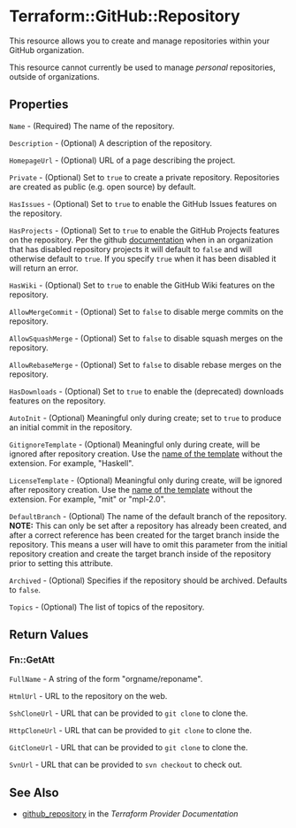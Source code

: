 # Terraform::GitHub::Repository

This resource allows you to create and manage repositories within your
GitHub organization.

This resource cannot currently be used to manage *personal* repositories,
outside of organizations.

## Properties

`Name` - (Required) The name of the repository.

`Description` - (Optional) A description of the repository.

`HomepageUrl` - (Optional) URL of a page describing the project.

`Private` - (Optional) Set to `true` to create a private repository.
Repositories are created as public (e.g. open source) by default.

`HasIssues` - (Optional) Set to `true` to enable the GitHub Issues features
on the repository.

`HasProjects` - (Optional) Set to `true` to enable the GitHub Projects features on the repository. Per the github [documentation](https://developer.github.com/v3/repos/#create) when in an organization that has disabled repository projects it will default to `false` and will otherwise default to `true`. If you specify `true` when it has been disabled it will return an error.

`HasWiki` - (Optional) Set to `true` to enable the GitHub Wiki features on
the repository.

`AllowMergeCommit` - (Optional) Set to `false` to disable merge commits on the repository.

`AllowSquashMerge` - (Optional) Set to `false` to disable squash merges on the repository.

`AllowRebaseMerge` - (Optional) Set to `false` to disable rebase merges on the repository.

`HasDownloads` - (Optional) Set to `true` to enable the (deprecated)
downloads features on the repository.

`AutoInit` - (Optional) Meaningful only during create; set to `true` to
produce an initial commit in the repository.

`GitignoreTemplate` - (Optional) Meaningful only during create, will be ignored after repository creation. Use the [name of the template](https://github.com/github/gitignore) without the extension. For example, "Haskell".

`LicenseTemplate` - (Optional) Meaningful only during create, will be ignored after repository creation. Use the [name of the template](https://github.com/github/choosealicense.com/tree/gh-pages/_licenses) without the extension. For example, "mit" or "mpl-2.0".

`DefaultBranch` - (Optional) The name of the default branch of the repository. **NOTE:** This can only be set after a repository has already been created,
and after a correct reference has been created for the target branch inside the repository. This means a user will have to omit this parameter from the
initial repository creation and create the target branch inside of the repository prior to setting this attribute.

`Archived` - (Optional) Specifies if the repository should be archived. Defaults to `false`.

`Topics` - (Optional) The list of topics of the repository.


## Return Values

### Fn::GetAtt

`FullName` - A string of the form "orgname/reponame".

`HtmlUrl` - URL to the repository on the web.

`SshCloneUrl` - URL that can be provided to `git clone` to clone the.

`HttpCloneUrl` - URL that can be provided to `git clone` to clone the.

`GitCloneUrl` - URL that can be provided to `git clone` to clone the.

`SvnUrl` - URL that can be provided to `svn checkout` to check out.

## See Also

* [github_repository](https://www.terraform.io/docs/providers/github/r/repository.html) in the _Terraform Provider Documentation_